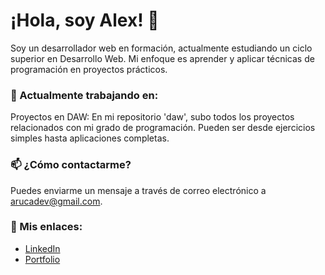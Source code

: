 # ¡Hola, soy Alex! 👋
Soy un desarrollador web en formación, actualmente estudiando un ciclo superior en Desarrollo Web. Mi enfoque es aprender y aplicar técnicas de programación en proyectos prácticos.

### 🔭 Actualmente trabajando en:
Proyectos en DAW: En mi repositorio 'daw', subo todos los proyectos relacionados con mi grado de programación. Pueden ser desde ejercicios simples hasta aplicaciones completas.

### 📫 ¿Cómo contactarme?
Puedes enviarme un mensaje a través de correo electrónico a arucadev@gmail.com.

### 🔗 Mis enlaces:
- [LinkedIn](https://www.linkedin.com/in/alex-ruiz-castillo-133682211/)
- [Portfolio](https://arucadev.github.io/)
